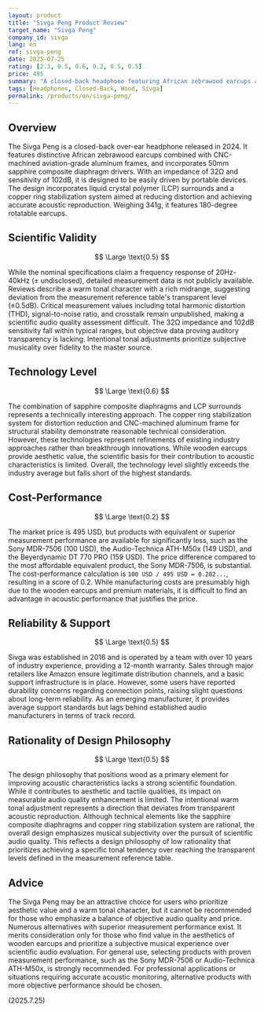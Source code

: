 ```yaml
---
layout: product
title: "Sivga Peng Product Review"
target_name: "Sivga Peng"
company_id: sivga
lang: en
ref: sivga-peng
date: 2025-07-25
rating: [2.3, 0.5, 0.6, 0.2, 0.5, 0.5]
price: 495
summary: "A closed-back headphone featuring African zebrawood earcups and 50mm sapphire composite diaphragm drivers. While offering a warm sound signature, it demonstrates poor cost-performance compared to products with equivalent performance."
tags: [Headphones, Closed-Back, Wood, Sivga]
permalink: /products/en/sivga-peng/
---
```


## Overview

The Sivga Peng is a closed-back over-ear headphone released in 2024. It features distinctive African zebrawood earcups combined with CNC-machined aviation-grade aluminum frames, and incorporates 50mm sapphire composite diaphragm drivers. With an impedance of 32Ω and sensitivity of 102dB, it is designed to be easily driven by portable devices. The design incorporates liquid crystal polymer (LCP) surrounds and a copper ring stabilization system aimed at reducing distortion and achieving accurate acoustic reproduction. Weighing 341g, it features 180-degree rotatable earcups.

## Scientific Validity

$$ \Large \text{0.5} $$

While the nominal specifications claim a frequency response of 20Hz-40kHz (± undisclosed), detailed measurement data is not publicly available. Reviews describe a warm tonal character with a rich midrange, suggesting deviation from the measurement reference table's transparent level (±0.5dB). Critical measurement values including total harmonic distortion (THD), signal-to-noise ratio, and crosstalk remain unpublished, making a scientific audio quality assessment difficult. The 32Ω impedance and 102dB sensitivity fall within typical ranges, but objective data proving auditory transparency is lacking. Intentional tonal adjustments prioritize subjective musicality over fidelity to the master source.

## Technology Level

$$ \Large \text{0.6} $$

The combination of sapphire composite diaphragms and LCP surrounds represents a technically interesting approach. The copper ring stabilization system for distortion reduction and CNC-machined aluminum frame for structural stability demonstrate reasonable technical consideration. However, these technologies represent refinements of existing industry approaches rather than breakthrough innovations. While wooden earcups provide aesthetic value, the scientific basis for their contribution to acoustic characteristics is limited. Overall, the technology level slightly exceeds the industry average but falls short of the highest standards.

## Cost-Performance

$$ \Large \text{0.2} $$

The market price is 495 USD, but products with equivalent or superior measurement performance are available for significantly less, such as the Sony MDR-7506 (100 USD), the Audio-Technica ATH-M50x (149 USD), and the Beyerdynamic DT 770 PRO (159 USD). The price difference compared to the most affordable equivalent product, the Sony MDR-7506, is substantial. The cost-performance calculation is `100 USD / 495 USD = 0.202...`, resulting in a score of 0.2. While manufacturing costs are presumably high due to the wooden earcups and premium materials, it is difficult to find an advantage in acoustic performance that justifies the price.

## Reliability & Support

$$ \Large \text{0.5} $$

Sivga was established in 2016 and is operated by a team with over 10 years of industry experience, providing a 12-month warranty. Sales through major retailers like Amazon ensure legitimate distribution channels, and a basic support infrastructure is in place. However, some users have reported durability concerns regarding connection points, raising slight questions about long-term reliability. As an emerging manufacturer, it provides average support standards but lags behind established audio manufacturers in terms of track record.

## Rationality of Design Philosophy

$$ \Large \text{0.5} $$

The design philosophy that positions wood as a primary element for improving acoustic characteristics lacks a strong scientific foundation. While it contributes to aesthetic and tactile qualities, its impact on measurable audio quality enhancement is limited. The intentional warm tonal adjustment represents a direction that deviates from transparent acoustic reproduction. Although technical elements like the sapphire composite diaphragms and copper ring stabilization system are rational, the overall design emphasizes musical subjectivity over the pursuit of scientific audio quality. This reflects a design philosophy of low rationality that prioritizes achieving a specific tonal tendency over reaching the transparent levels defined in the measurement reference table.

## Advice

The Sivga Peng may be an attractive choice for users who prioritize aesthetic value and a warm tonal character, but it cannot be recommended for those who emphasize a balance of objective audio quality and price. Numerous alternatives with superior measurement performance exist. It merits consideration only for those who find value in the aesthetics of wooden earcups and prioritize a subjective musical experience over scientific audio evaluation. For general use, selecting products with proven measurement performance, such as the Sony MDR-7506 or Audio-Technica ATH-M50x, is strongly recommended. For professional applications or situations requiring accurate acoustic monitoring, alternative products with more objective performance should be chosen.

(2025.7.25)
